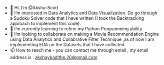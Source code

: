 - 👋 Hi, I’m @Akshu-Scott
- 👀 I’m interested in Data Analytics and Data Visualization. Do go through a Sudoku Solver code that I have written (I took the Backtracking approach to implement this code).
- 🌱 I’m currently learning to refine my Python Programming ability.
- 💞️ I’m looking to collaborate on making a Movie Recommendation Engine using Data Analytics and Collabrative Filter Technique ,as of now I am implementing EDA on the Datasets that I have collected.
- 📫 How to reach me  - you can contact me through email , my email address is : akshaybadithe.26@gmail.com

<!---
Akshu-Scott/Akshu-Scott is a ✨ special ✨ repository because its `README.md` (this file) appears on your GitHub profile.
You can click the Preview link to take a look at your changes.
--->
